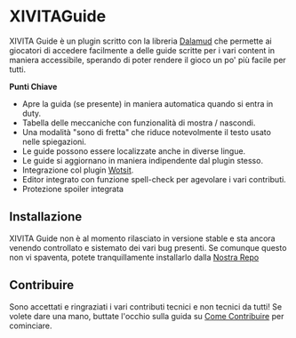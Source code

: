 # XIVITAGuide
XIVITA Guide è un plugin scritto con la libreria [Dalamud](https://github.com/goatcorp/Dalamud) che permette ai giocatori di accedere facilmente a delle guide scritte per i vari content in maniera accessibile, sperando di poter rendere il gioco un po' più facile per tutti.

**Punti Chiave**
- Apre la guida (se presente) in maniera automatica quando si entra in duty.
- Tabella delle meccaniche con funzionalità di mostra / nascondi.
- Una modalità "sono di fretta" che riduce notevolmente il testo usato nelle spiegazioni.
- Le guide possono essere localizzate anche in diverse lingue.
- Le guide si aggiornano in maniera indipendente dal plugin stesso.
- Integrazione col plugin [Wotsit](https://github.com/goaaats/Dalamud.FindAnything).
- Editor integrato con funzione spell-check per agevolare i vari contributi.
- Protezione spoiler integrata

## Installazione
XIVITA Guide non è al momento rilasciato in versione stable e sta ancora venendo controllato e sistemato dei vari bug presenti. Se comunque questo non vi spaventa, potete tranquillamente installarlo dalla [Nostra Repo](https://plugins.ffxivita.it)

## Contribuire
Sono accettati e ringraziati i vari contributi tecnici e non tecnici da tutti! Se volete dare una mano, buttate l'occhio sulla guida su [Come Contribuire](CONTRIB.md) per cominciare.

